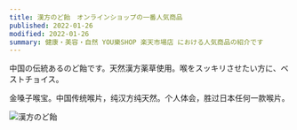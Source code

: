 ```yaml
---
title: 漢方のど飴　オンラインショップの一番人気商品 
published: 2022-01-26
modified: 2022-01-26
summary: 健康・美容・自然 YOU樂SHOP 楽天市場店 における人気商品の紹介です
---
```


中国の伝統あるのど飴です。天然漢方薬草使用。喉をスッキリさせたい方に、ベストチョイス。

<div class="astries-lang-select-zh">

金嗓子喉宝。中国传统喉片，纯汉方纯天然。个人体会，胜过日本任何一款喉片。

</div>
 
![漢方のど飴](/pict/posts/2022/0126.png)

